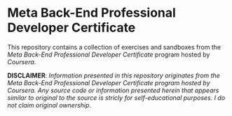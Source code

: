 # Meta Back-End Professional Developer Certificate 

This repository contains a collection of exercises and sandboxes from the _Meta Back-End Professional Developer Certificate_ program hosted by _Coursera_. 



__DISCLAIMER__: _Information presented in this repository originates from the _Meta Back-End Professional Developer Certificate_ program hosted by _Coursera_. Any source code or information presented herein that appears similar to original to the source is stricly for self-educational purposes. I do not claim original ownership_. 
